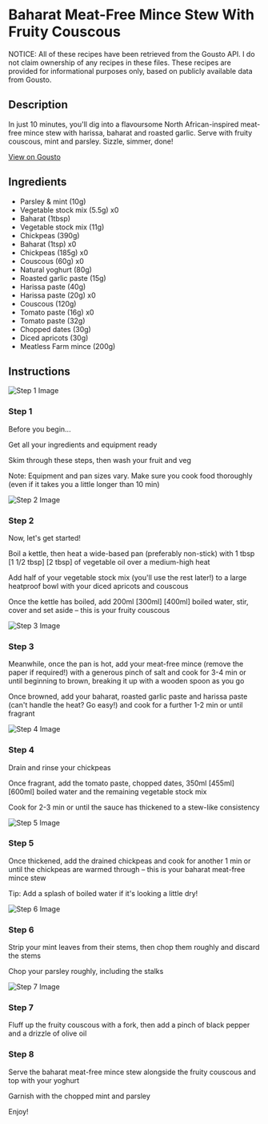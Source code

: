 # Baharat Meat-Free Mince Stew With Fruity Couscous

NOTICE: All of these recipes have been retrieved from the Gousto API. I do not claim ownership of any recipes in these files. These recipes are provided for informational purposes only, based on publicly available data from Gousto.

## Description

In just 10 minutes, you'll dig into a flavoursome North African-inspired meat-free mince stew with harissa, baharat and roasted garlic. Serve with fruity couscous, mint and parsley. Sizzle, simmer, done!

[View on Gousto](https://www.gousto.co.uk/recipes/cookbook/baharat-meat-free-mince-stew-with-fruity-couscous)

## Ingredients

- Parsley & mint (10g)
- Vegetable stock mix (5.5g) x0
- Baharat (1tbsp)
- Vegetable stock mix (11g)
- Chickpeas (390g)
- Baharat (1tsp) x0
- Chickpeas (185g) x0
- Couscous (60g) x0
- Natural yoghurt (80g)
- Roasted garlic paste (15g)
- Harissa paste (40g)
- Harissa paste (20g) x0
- Couscous (120g)
- Tomato paste (16g) x0
- Tomato paste (32g)
- Chopped dates (30g)
- Diced apricots (30g)
- Meatless Farm mince (200g)

## Instructions

![Step 1 Image](https://production-media.gousto.co.uk/cms/recipe-step-image/Step-1-1626444874504-x200.jpg)

### Step 1

Before you begin...

Get all your ingredients and equipment ready

Skim through these steps, then wash your fruit and veg

Note: Equipment and pan sizes vary. Make sure you cook food thoroughly (even if it takes you a little longer than 10 min)

![Step 2 Image](https://production-media.gousto.co.uk/cms/recipe-step-image/Step-2-1626444877734-x200.jpg)

### Step 2

Now, let's get started!

Boil a kettle, then heat a wide-based pan (preferably non-stick) with 1 tbsp <span class="text-purple">[1 1/2 tbsp]</span> <span class="text-danger">[2 tbsp]</span> of vegetable oil over a medium-high heat

Add half of your vegetable stock mix (you'll use the rest later!) to a large heatproof bowl with your diced apricots and couscous

Once the kettle has boiled, add 200ml <span class="text-purple">[300ml]</span> <span class="text-danger">[400ml] </span>boiled water, stir, cover and set aside – this is your fruity couscous

![Step 3 Image](https://production-media.gousto.co.uk/cms/recipe-step-image/step-3-1626444882252-x200.jpg)

### Step 3

Meanwhile, once the pan is hot, add your meat-free mince (remove the paper if required!) with a generous pinch of salt and cook for 3-4 min or until beginning to brown, breaking it up with a wooden spoon as you go

Once browned, add your baharat, roasted garlic paste and harissa paste (can't handle the heat? Go easy!) and cook for a further 1-2 min or until fragrant

![Step 4 Image](https://production-media.gousto.co.uk/cms/recipe-step-image/step-4-1626444886888-x200.jpg)

### Step 4

Drain and rinse your chickpeas

Once fragrant, add the tomato paste, chopped dates, 350ml <span class="text-purple">[455ml]</span> <span class="text-danger">[600ml] </span>boiled water and the remaining vegetable stock mix

Cook for 2-3 min or until the sauce has thickened to a stew-like consistency

![Step 5 Image](https://production-media.gousto.co.uk/cms/recipe-step-image/step-5-1626444890631-x200.jpg)

### Step 5

Once thickened, add the drained chickpeas and cook for another 1 min or until the chickpeas are warmed through – this is your baharat meat-free mince stew

Tip: Add a splash of boiled water if it's looking a little dry!

![Step 6 Image](https://production-media.gousto.co.uk/cms/recipe-step-image/Step-6-1626444894643-x200.jpg)

### Step 6

Strip your mint leaves from their stems, then chop them roughly and discard the stems

Chop your parsley roughly, including the stalks

![Step 7 Image](https://production-media.gousto.co.uk/cms/recipe-step-image/Step-7-1626444899440-x200.jpg)

### Step 7

Fluff up the fruity couscous with a fork, then add a pinch of black pepper and a drizzle of olive oil

### Step 8

Serve the baharat meat-free mince stew alongside the fruity couscous and top with your yoghurt

Garnish with the chopped mint and parsley

Enjoy!

